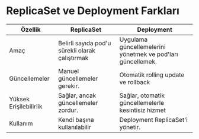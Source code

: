 # ReplicaSet ve Deployment Farkları

| Özellik                | ReplicaSet                                      | Deployment                                                  |
|------------------------|-------------------------------------------------|-------------------------------------------------------------|
| Amaç                   | Belirli sayıda pod'u sürekli olarak çalıştırmak | Uygulama güncellemelerini yönetmek ve pod'ları güncellemek. |
| Güncellemeler          | Manuel güncellemeler gerekir.                   | Otomatik rolling update ve rollback                         |
| Yüksek Erişilebilirlik | Sağlar, ancak güncellemeler zordur.             | Sağlar, otomatik güncellemelerle kesintisiz hizmet          |
| Kullanım               | Kendi başına kullanılabilir                     | Deployment ReplicaSet'i yönetir.                            |